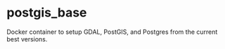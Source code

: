 # postgis_base
Docker container to setup GDAL, PostGIS, and Postgres from the current best versions.
